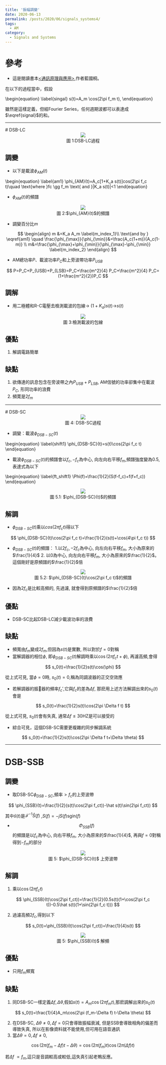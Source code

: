 ```yaml
---
title: '振幅調變'
date: 2020-06-13
permalink: /posts/2020/06/signals_systems4/
tags:
  - AM
category:
  - Signals and Systems
---
```


# 參考
- 這是閱讀書本[<通訊原理與應用>](http://findbook.tw/book/9789572122990/basic),作者藍國桐。

在以下的過程當中，假設

\begin{equation} \label{singal}
s(t)=A_m \cos(2\pi f_m t),
\end{equation} 

雖然是這樣定義，但經Fourier Series，任何週期波都可以表達成$\eqref{signal}$的和。
<hr>
# DSB-LC

<div style="text-align:center" id="image1"><img src="/images/signal/signal9.PNG" /><br>圖 1:DSB-LC過程</div>

## 調變
- 以下是載波$\phi_{AM}(t)$

\begin{equation} \label{am1}
\phi_{AM}(t)=A_c[1+K_a s(t)]cos(2\pi f_c t)\quad \text{where }fc \gg f_m \text{  and  }|K_a s(t)|<1
\end{equation}

- $\phi_{AM}(t)$的頻譜

<div style="text-align:center" id="image2"><img src="/images/signal/signal10.PNG" /><br>圖 2:$\phi_{AM}(t)$的頻譜</div>

- 調變百分比$m$

$$
\begin{align} 
m &=K_a A_m  \label{m_index_1}\\
\text{and by } \eqref{am1} \quad \frac{\phi_{\max}}{\phi_{\min}}&=\frac{A_c(1+m)}{A_c(1-m)} \\
 m&=\frac{\phi_{\max}+\phi_{\min}}{\phi_{\max}-\phi_{\min}} \label{m_index_2}
\end{align}
$$

- AM總功率$P$、載波功率$P_C$和上旁波帶功率$P_{USB}$

$$
P=P_C+P_{USB}+P_{LSB}=P_C+\frac{m^2}{4} P_C+\frac{m^2}{4} P_C=(1+\frac{m^2}{2})P_C
$$


## 調解
- 用二極體和R-C電壓去檢測載波的包線-> $(1+K_a)s(t)$->$s(t)$

<div style="text-align:center" id="image3"><img src="/images/signal/signal8.PNG" /><br>圖 3:檢測載波的包線</div>

## 優點
1. 解調電路簡單

## 缺點
1. 欲傳達的訊息包含在旁波帶之內$P_{USB}+P_{LSB}$, AM信號的功率卻集中在載波$P_C$, 形同功率的浪費
2. 頻寛是$2f_m$
<hr>
# DSB-SC

<div style="text-align:center" id="image4"><img src="/images/signal/signal11.PNG" /><br>圖 4: DSB-SC過程</div>

- 調變：載波$\phi_{DSB-SC}(t)$

\begin{equation} \label{shift1}
\phi_{DSB-SC}(t)=s(t)\cos(2\pi f_c t)
\end{equation}

- 載波$\phi_{DSB-SC}(t)$的頻譜會以$f_c,-f_c$為中心, 向左向右平移$f_m$,頻譜強度變為0.5, 表達式為以下

\begin{equation} \label{ft_shift1}
\Phi(f)=\frac{1}{2}(S(f-f_c)+f(f+f_c))
\end{equation}

<div style="text-align:center" id="image5_1"><img src="/images/signal/signal12_2.PNG" /><br>圖 5.1: $\phi_{DSB-SC}(t)$的頻譜</div>

## 解調

- $\phi_{DSB-SC}(t)$乘以$cos(2\pi f_c t)$得以下

$$
\phi_{DSB-SC}(t)\cos(2\pi f_c t)=\frac{1}{2}(s(t)+\cos(4\pi f_c t))
$$

- $\phi_{DSB-SC}(t)$的頻譜：
  1.以$2f_c,-2f_c$為中心, 向左向右平移$f_m$, 大小為原來的$\frac{1}{4}$
  2. 以$0$為中心, 向左向右平移$f_m$, 大小為原來的$\frac{1}{2}$。這個剛好是原頻譜的$\frac{1}{2}$倍

<div style="text-align:center" id="image5_2"><img src="/images/signal/signal12_2.png" /><br>圖 5.2: $\phi_{DSB-SC}(t)\cos(2\pi f_c t)$的頻譜</div>

- 因為$2f_c$是比較高頻的, 先過濾, 就會得到原頻譜的$\frac{1}{2}$倍

## 優點
- DSB-SC比起DSB-LC減少載波功率的浪費

## 缺點
- 頻寬由$f_m$變成$2f_{m}$,但因為$s(t)$是實數, 所以對於$f=0$對稱
- 當解調器的相位$\phi$, 即$\phi_{DSB-SC}(t)$解調時乘以$\cos(2\pi f_c t+\phi)$, 再濾高頻,會得

$$
s_0(t)=\frac{1}{2}s(t)\cos(\phi)
$$

從上式可見, 當$\phi=0$時, $s_0(t)=0$,稱為同調波器的正交空效應
- 若解調器的振𣿴器的頻率$f_c'$,它與$f_c$的差為$\Delta f$, 那麽用上述方法解調出來的$s_0(t)$會是

$$
s_0(t)=\frac{1}{2}s(t)\cos(2\pi \Delta f t)
$$

從上式可見, $s_0(t)$會有失真, 通常$\Delta f\leq 30\text{HZ}$是可以接受的

- 綜合可見，這個DSB-SC需要更複雜的同步解調系統

$$
s_0(t)=\frac{1}{2}s(t)\cos(2\pi \Delta f t+\Delta \theta)
$$

<hr>

# DSB-SSB

## 調變
- 取DSB-SC$\phi_{DSB-SC}$,頻率$> f_c$的上旁波帶

$$
\phi_{SSB}(t)=\frac{1}{2}(s(t)\cos(2\pi f_ct))-\hat s(t)\sin(2\pi f_ct))
$$


其中$\hat s(t)$是$\mathcal{F}^{-1}\hat S(f)$ ,$S(f)=-j S(f) \text{sgin}(f)$

- $$ \Phi_{SSB}(f)$$的頻譜是以$f_c$為中心, 向右平移$f_m$, 大小為原來的$\frac{1}{4}$, 再與$f=0$對稱得到$-f_m$的部分

<div style="text-align:center" id="image6"><img src="/images/signal/signal13.PNG" /><br>圖 5: $\phi_{DSB-SC}(t)$ 上旁波帶</div>

## 解調

1. 乘以$\cos(2\pi f_ct)$

$$
\phi_{SSB}(t)\cos(2\pi f_ct))=\frac{1}{2}(0.5s(t)(1+\cos(2\pi f_c t))-0.5\hat s(t)(1+\sin(2\pi f_c t)))
$$

2. 過濾高頻$2f_c$,得到以下

$$
s_0(t)=\phi_{SSB}(t)\cos(2\pi f_ct))=\frac{1}{4}s(t)
$$

<div style="text-align:center" id="image7"><img src="/images/signal/signal14.PNG" /><br>圖 5: $\phi_{SSB}(t)$ 解頻</div>

## 優點
- 只用$f_m$頻寬

## 缺點
1. 同DSB-SC一樣定義$\Delta f , \Delta \theta$,假如$s(t)=A_m\cos(2\pi f_m t)$,那麽調解出來的$s_0(t)$

$$
s_0(t)=\frac{1}{4}A_m\cos(2\pi (f_m-\Delta f) t-\Delta \theta)
$$

2. 在DSB-SC, $\Delta \theta \neq 0,\Delta f=0$只會導致振幅衰減, 但是SSB會導致相角的偏差而導致失真, 所以在影像資料就不能使用,但可用在語音通訊
3. 當$\Delta \theta =0 ,\Delta f\neq 0$,

$$\cos(2\pi (f_m-\Delta f) t-\Delta \theta)=\cos(2\pi (f_m) t)\cos(2\pi (\Delta f) t)$$

若$\Delta f \	\propto f_m$,這只是音調較高或較低,這失真引起老鴨反應。
